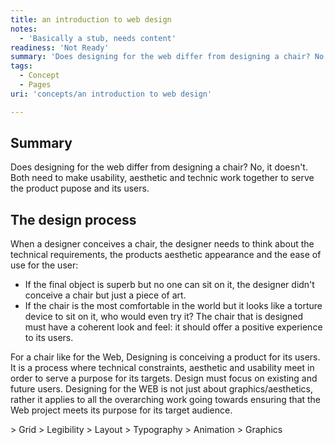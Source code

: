 ```yaml
---
title: an introduction to web design
notes:
  - 'Basically a stub, needs content'
readiness: 'Not Ready'
summary: 'Does designing for the web differ from designing a chair? No, it doesn''t. Both need to make usability, aesthetic and technic work together to serve the product pupose and its users.'
tags:
  - Concept
  - Pages
uri: 'concepts/an introduction to web design'

---
```

## Summary

Does designing for the web differ from designing a chair? No, it doesn't. Both need to make usability, aesthetic and technic work together to serve the product pupose and its users.

## The design process

When a designer conceives a chair, the designer needs to think about the technical requirements, the products aesthetic appearance and the ease of use for the user:

-   If the final object is superb but no one can sit on it, the designer didn't conceive a chair but just a piece of art.
-   If the chair is the most comfortable in the world but it looks like a torture device to sit on it, who would even try it? The chair that is designed must have a coherent look and feel: it should offer a positive experience to its users.

For a chair like for the Web, Designing is conceiving a product for its users. It is a process where technical constraints, aesthetic and usability meet in order to serve a purpose for its targets. Design must focus on existing and future users. Designing for the WEB is not just about graphics/aesthetics, rather it applies to all the overarching work going towards ensuring that the Web project meets its purpose for its target audience.

\> Grid \> Legibility \> Layout \> Typography \> Animation \> Graphics

